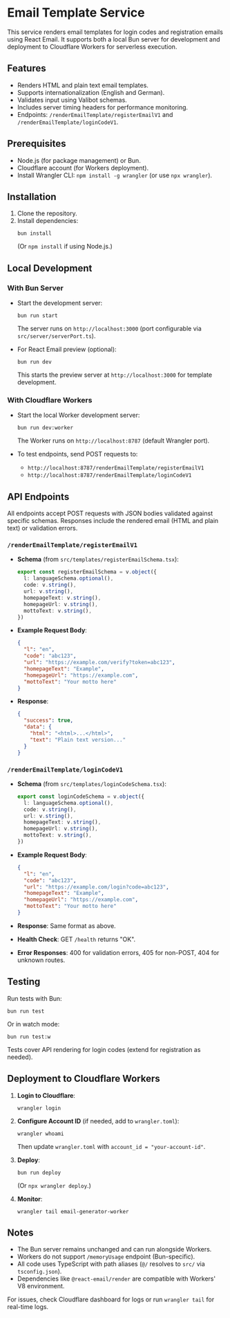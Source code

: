 # Email Template Service

This service renders email templates for login codes and registration emails using React Email. It supports both a local Bun server for development and deployment to Cloudflare Workers for serverless execution.

## Features

- Renders HTML and plain text email templates.
- Supports internationalization (English and German).
- Validates input using Valibot schemas.
- Includes server timing headers for performance monitoring.
- Endpoints: `/renderEmailTemplate/registerEmailV1` and `/renderEmailTemplate/loginCodeV1`.

## Prerequisites

- Node.js (for package management) or Bun.
- Cloudflare account (for Workers deployment).
- Install Wrangler CLI: `npm install -g wrangler` (or use `npx wrangler`).

## Installation

1. Clone the repository.
2. Install dependencies:
   ```
   bun install
   ```
   (Or `npm install` if using Node.js.)

## Local Development

### With Bun Server
- Start the development server:
  ```
  bun run start
  ```
  The server runs on `http://localhost:3000` (port configurable via `src/server/serverPort.ts`).

- For React Email preview (optional):
  ```
  bun run dev
  ```
  This starts the preview server at `http://localhost:3000` for template development.

### With Cloudflare Workers
- Start the local Worker development server:
  ```
  bun run dev:worker
  ```
  The Worker runs on `http://localhost:8787` (default Wrangler port).

- To test endpoints, send POST requests to:
  - `http://localhost:8787/renderEmailTemplate/registerEmailV1`
  - `http://localhost:8787/renderEmailTemplate/loginCodeV1`

## API Endpoints

All endpoints accept POST requests with JSON bodies validated against specific schemas. Responses include the rendered email (HTML and plain text) or validation errors.

### `/renderEmailTemplate/registerEmailV1`
- **Schema** (from `src/templates/registerEmailSchema.tsx`):
  ```typescript
  export const registerEmailSchema = v.object({
    l: languageSchema.optional(),
    code: v.string(),
    url: v.string(),
    homepageText: v.string(),
    homepageUrl: v.string(),
    mottoText: v.string(),
  })
  ```
- **Example Request Body**:
  ```json
  {
    "l": "en",
    "code": "abc123",
    "url": "https://example.com/verify?token=abc123",
    "homepageText": "Example",
    "homepageUrl": "https://example.com",
    "mottoText": "Your motto here"
  }
  ```
- **Response**:
  ```json
  {
    "success": true,
    "data": {
      "html": "<html>...</html>",
      "text": "Plain text version..."
    }
  }
  ```

### `/renderEmailTemplate/loginCodeV1`
- **Schema** (from `src/templates/loginCodeSchema.tsx`):
  ```typescript
  export const loginCodeSchema = v.object({
    l: languageSchema.optional(),
    code: v.string(),
    url: v.string(),
    homepageText: v.string(),
    homepageUrl: v.string(),
    mottoText: v.string(),
  })
  ```
- **Example Request Body**:
  ```json
  {
    "l": "en",
    "code": "abc123",
    "url": "https://example.com/login?code=abc123",
    "homepageText": "Example",
    "homepageUrl": "https://example.com",
    "mottoText": "Your motto here"
  }
  ```
- **Response**: Same format as above.

- **Health Check**: GET `/health` returns "OK".
- **Error Responses**: 400 for validation errors, 405 for non-POST, 404 for unknown routes.

## Testing

Run tests with Bun:
```
bun run test
```
Or in watch mode:
```
bun run test:w
```

Tests cover API rendering for login codes (extend for registration as needed).

## Deployment to Cloudflare Workers

1. **Login to Cloudflare**:
   ```
   wrangler login
   ```

2. **Configure Account ID** (if needed, add to `wrangler.toml`):
   ```
   wrangler whoami
   ```
   Then update `wrangler.toml` with `account_id = "your-account-id"`.

3. **Deploy**:
   ```
   bun run deploy
   ```
   (Or `npx wrangler deploy`.)

4. **Monitor**:

   `wrangler tail email-generator-worker`

## Notes

- The Bun server remains unchanged and can run alongside Workers.
- Workers do not support `/memoryUsage` endpoint (Bun-specific).
- All code uses TypeScript with path aliases (`@/` resolves to `src/` via `tsconfig.json`).
- Dependencies like `@react-email/render` are compatible with Workers' V8 environment.

For issues, check Cloudflare dashboard for logs or run `wrangler tail` for real-time logs.
